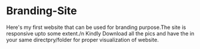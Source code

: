 # Branding-Site
 Here's my first website that can be used for branding purpose.The site is responsive upto some extent./n
Kindly Download all the pics and have the in your same directpry/folder for proper visualization of website.
